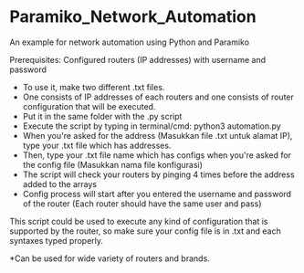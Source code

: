 # Paramiko_Network_Automation
An example for network automation using Python and Paramiko

Prerequisites: Configured routers (IP addresses) with username and password

* To use it, make two different .txt files.
* One consists of IP addresses of each routers and one consists of router configuration that will be executed.
* Put it in the same folder with the .py script
* Execute the script by typing in terminal/cmd: python3 automation.py
* When you're asked for the address (Masukkan file .txt untuk alamat IP), type your .txt file which has addresses.
* Then, type your .txt file name which has configs when you're asked for the config file (Masukkan nama file konfigurasi)
* The script will check your routers by pinging 4 times before the address added to the arrays
* Config process will start after you entered the username and password of the router (Each router should have the same user and pass)

This script could be used to execute any kind of configuration that is supported by the router, so make sure your config file is in .txt and each syntaxes typed properly.

*Can be used for wide variety of routers and brands.
